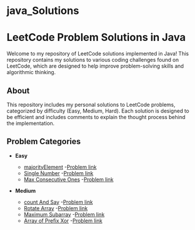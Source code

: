 # java_Solutions
# LeetCode Problem Solutions in Java

Welcome to my repository of LeetCode solutions implemented in Java! This repository contains my solutions to various coding challenges found on LeetCode, which are designed to help improve problem-solving skills and algorithmic thinking.

## About

This repository includes my personal solutions to LeetCode problems, categorized by difficulty (Easy, Medium, Hard). Each solution is designed to be efficient and includes comments to explain the thought process behind the implementation.

## Problem Categories

- **Easy**
  - [majorityElement](https://github.com/sundarbhainsora/java_Solutions/blob/main/leetcode/easy/MajorityElement.java)
   -[Problem link](https://leetcode.com/problems/majority-element/description/)
  - [Single Number](https://github.com/sundarbhainsora/java_Solutions/blob/main/leetcode/easy/Single%20Number)
    -[Problem link](https://leetcode.com/problems/single-number/description/)
  - [Max Consecutive Ones](https://github.com/sundarbhainsora/java_Solutions/blob/main/leetcode/easy/MaxConsecutiveOnes.java)
    -[Problem link](https://leetcode.com/problems/max-consecutive-ones/)
  

- **Medium**
  - [count And Say](https://github.com/sundarbhainsora/java_Solutions/blob/main/leetcode/medium/CountAndSay.java) 
    -[Problem link](https://leetcode.com/problems/count-and-say/)
  - [Rotate Array](https://github.com/sundarbhainsora/java_Solutions/blob/main/leetcode/medium/RotateArray.java)
    -[Problem link](https://leetcode.com/problems/rotate-array/)
  - [Maximum Subarray](https://leetcode.com/problems/maximum-subarray/)
    -[Problem link](https://github.com/sundarbhainsora/java_Solutions/blob/main/leetcode/medium/MaximumSubarray.java)
  - [Array of Prefix Xor](https://github.com/sundarbhainsora/java_Solutions/blob/main/leetcode/medium/ArrayOfPrefixXor.java)
    -[Problem link](https://leetcode.com/problems/find-the-original-array-of-prefix-xor/description/)



